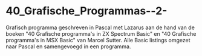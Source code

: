 # 40_Grafische_Programmas--2-

Grafisch programma geschreven in Pascal met Lazarus aan de hand van de boeken "40 Grafische programma's in ZX Spectrum Basic" en "40 Grafische programma's in MSX Basic" van Marcel Sutter.
Alle Basic listings omgezet naar Pascal en samengevoegd in een programma.
